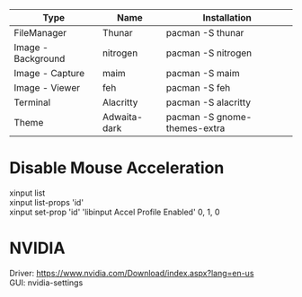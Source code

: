 | Type | Name | Installation |
|----------|-----------|---------------------|
| FileManager | Thunar | pacman -S thunar |
| Image - Background | nitrogen | pacman -S nitrogen |
| Image - Capture | maim | pacman -S maim |
| Image - Viewer | feh | pacman -S feh |
| Terminal | Alacritty | pacman -S alacritty |
| Theme | Adwaita-dark | pacman -S gnome-themes-extra |

# Disable Mouse Acceleration 

xinput list <br>
xinput list-props 'id' <br>
xinput set-prop 'id' 'libinput Accel Profile Enabled' 0, 1, 0 

# NVIDIA

Driver: https://www.nvidia.com/Download/index.aspx?lang=en-us <br>
GUI: nvidia-settings
